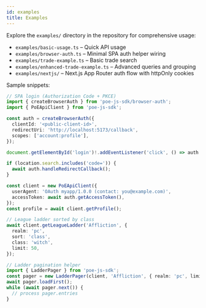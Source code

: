 ```yaml
---
id: examples
title: Examples
---
```


Explore the `examples/` directory in the repository for comprehensive usage:

- `examples/basic-usage.ts` – Quick API usage
- `examples/browser-auth.ts` – Minimal SPA auth helper wiring
- `examples/trade-example.ts` – Basic trade search
- `examples/enhanced-trade-example.ts` – Advanced queries and grouping
- `examples/nextjs/` – Next.js App Router auth flow with httpOnly cookies

Sample snippets:

```ts
// SPA login (Authorization Code + PKCE)
import { createBrowserAuth } from 'poe-js-sdk/browser-auth';
import { PoEApiClient } from 'poe-js-sdk';

const auth = createBrowserAuth({
  clientId: '<public-client-id>',
  redirectUri: 'http://localhost:5173/callback',
  scopes: ['account:profile'],
});

document.getElementById('login')!.addEventListener('click', () => auth.login());

if (location.search.includes('code=')) {
  await auth.handleRedirectCallback();
}

const client = new PoEApiClient({
  userAgent: 'OAuth myapp/1.0.0 (contact: you@example.com)',
  accessToken: await auth.getAccessToken(),
});
const profile = await client.getProfile();

// League ladder sorted by class
await client.getLeagueLadder('Affliction', {
  realm: 'pc',
  sort: 'class',
  class: 'witch',
  limit: 50,
});

// Ladder pagination helper
import { LadderPager } from 'poe-js-sdk';
const pager = new LadderPager(client, 'Affliction', { realm: 'pc', limit: 200 });
await pager.loadFirst();
while (await pager.next()) {
  // process pager.entries
}
```

